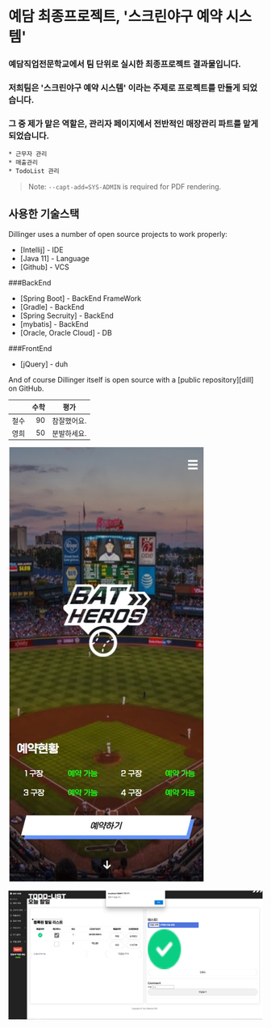 # 예담 최종프로젝트, '스크린야구 예약 시스템'
### 예담직업전문학교에서 팀 단위로 실시한 최종프로젝트 결과물입니다.
### 저희팀은 '스크린야구 예약 시스템' 이라는 주제로 프로젝트를 만들게 되었습니다.
### 그 중 제가 맡은 역할은, 관리자 페이지에서 전반적인 매장관리 파트를 맡게되었습니다.

```sh
* 근무자 관리
* 매출관리
* TodoList 관리
```

> Note: `--capt-add=SYS-ADMIN` is required for PDF rendering.

## 사용한 기술스택

Dillinger uses a number of open source projects to work properly:

- [Intellij] - IDE
- [Java 11] - Language
- [Github] - VCS

###BackEnd
- [Spring Boot] - BackEnd FrameWork
- [Gradle] - BackEnd
- [Spring Secruity] - BackEnd
- [mybatis] - BackEnd
- [Oracle, Oracle Cloud] - DB

###FrontEnd
- [jQuery] - duh

And of course Dillinger itself is open source with a [public repository][dill]
 on GitHub.


|                  | 수학                        | 평가              |  
|:--- | ---: | :---: |  
| 철수             | 90            | 참잘했어요. |  
| 영희           | 50            | 분발하세요. |

![Alt text](/images/1_home.jpg) 

<img src="/images/5_매장관리/todolist 댓글권한1.png" title="px(픽셀) 크기 설정" alt="RubberDuck"></img><br/>
